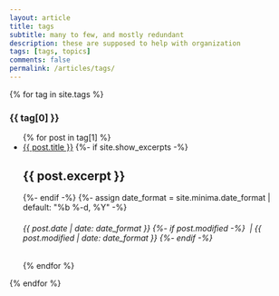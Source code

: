 ```yaml
---
layout: article
title: tags
subtitle: many to few, and mostly redundant
description: these are supposed to help with organization
tags: [tags, topics]
comments: false
permalink: /articles/tags/
---
```


{% for tag in site.tags %}
  <h3>{{ tag[0] }}</h3>
  <ul>
    {% for post in tag[1] %}
      <li><a href="{{ post.url }}">{{ post.title }}</a>
    {%- if site.show_excerpts -%}
      <h2>{{ post.excerpt }}</h2>
    {%- endif -%}
    {%- assign date_format = site.minima.date_format | default: "%b %-d, %Y" -%}
    <h6>
      {{ post.date | date: date_format }}
      {%- if post.modified -%}
      &nbsp;|&nbsp;{{ post.modified | date: date_format }}
      {%- endif -%}
    </h6>
      </li>
    {% endfor %}
  </ul>
{% endfor %}
